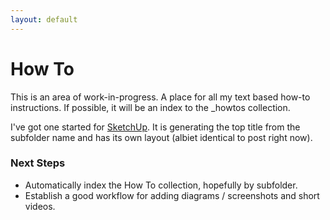 ```yaml
---
layout: default
---
```


# How To
This is an area of work-in-progress. A place for all my text based how-to instructions. If possible, it will be an index to the _howtos collection.

I've got one started for [SketchUp](/howtos/SketchUp/do-a-roof.html). It is generating the top title from the subfolder name and has its own layout (albiet identical to post right now).

### Next Steps

* Automatically index the How To collection, hopefully by subfolder.
* Establish a good workflow for adding diagrams / screenshots and short videos.